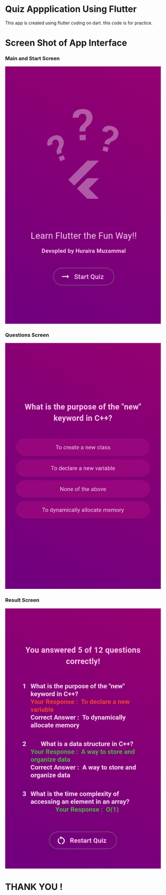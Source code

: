 # Quiz Appplication Using Flutter 
This app is created using flutter coding on dart.
this code is for practice.
# Screen Shot of App Interface 
### Main and Start Screen

![Quiz App Screenshot](./assets/ScreenShots//20240308_220732.jpg)
### Questions Screen 
![Quiz App Screenshot](./assets/ScreenShots//20240308_220742.jpg)
### Result Screen 
![Quiz App Screenshot](./assets/ScreenShots//20240308_220750.jpg)  

      
# THANK YOU !

 
